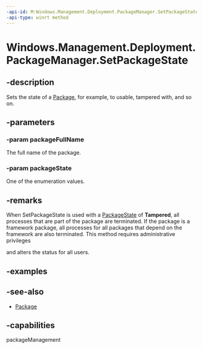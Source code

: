 ```yaml
---
-api-id: M:Windows.Management.Deployment.PackageManager.SetPackageState(System.String,Windows.Management.Deployment.PackageState)
-api-type: winrt method
---
```


<!-- Method syntax
public void SetPackageState(System.String packageFullName, Windows.Management.Deployment.PackageState packageState)
-->

# Windows.Management.Deployment.PackageManager.SetPackageState

## -description
Sets the state of a [Package](https://docs.microsoft.com/uwp/api/windows.applicationmodel.package), for example, to usable, tampered with, and so on.

## -parameters
### -param packageFullName
The full name of the package.

### -param packageState
One of the enumeration values.

## -remarks
When SetPackageState is used with a [PackageState](packagestate.md) of **Tampered**, all processes that are part of the package are terminated. If the package is a framework package, all processes for all packages that depend on the framework are also terminated. This method requires administrative privileges
<!--[jjacks - WinBlue bug 492738 directed to remove because the info is not to be public] and the package state is stored under HKLM\Software\\Microsoft\\Windows\\CurrentVersion\\AppModel\\StateChange\\PackageList. It can be set for one user or across all users.-->
and alters the status for all users.

## -examples

## -see-also

- [Package](https://docs.microsoft.com/uwp/api/windows.applicationmodel.package)

## -capabilities
packageManagement
